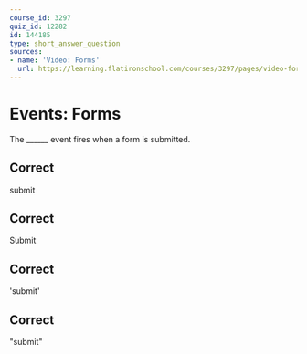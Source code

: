 ```yaml
---
course_id: 3297
quiz_id: 12282
id: 144185
type: short_answer_question
sources:
- name: 'Video: Forms'
  url: https://learning.flatironschool.com/courses/3297/pages/video-forms?module_item_id=270739
---
```


# Events: Forms

The \_\_\_\_\_\_ event fires when a form is submitted.

## Correct

submit

## Correct

Submit

## Correct

'submit'

## Correct

"submit"
